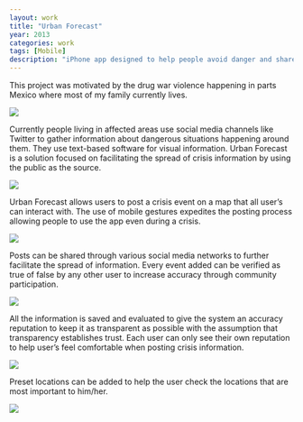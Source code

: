 ```yaml
---
layout: work
title: "Urban Forecast"
year: 2013
categories: work
tags: [Mobile]
description: "iPhone app designed to help people avoid danger and share crisis information"
---
```


This project was motivated by the drug war violence happening in parts Mexico where most of my family currently lives. 

<img class="no-border" src="{{site.site_url}}/img/projects/urban-forecast/mainscreen-1.png">

Currently people living in affected areas use social media channels like Twitter to gather information about dangerous situations happening around them. They use text-based software for visual information. Urban Forecast is a solution focused on facilitating the spread of crisis information by using the public as the source. 

<img class="no-border" src="{{site.site_url}}/img/projects/urban-forecast/mainscreen-trio.png">

Urban Forecast allows users to post a crisis event on a map that all user’s can interact with. The use of mobile gestures expedites the posting process allowing people to use the app even during a crisis. 

<img class="no-border" src="{{site.site_url}}/img/projects/urban-forecast/post-event.png">

Posts can be shared through various social media networks to further facilitate the spread of information. Every event added can be verified as true of false by any other user to increase accuracy through community participation. 

<img class="no-border" src="{{site.site_url}}/img/projects/urban-forecast/reputation.png">

All the information is saved and evaluated to give the system an accuracy reputation to keep it as transparent as possible with the assumption that transparency establishes trust. Each user can only see their own reputation to help user’s feel comfortable when posting crisis information. 

<img class="no-border" src="{{site.site_url}}/img/projects/urban-forecast/preset-location-menu.png">

Preset locations can be added to help the user check the locations that are most important to him/her. 

<img class="no-border" src="{{site.site_url}}/img/projects/urban-forecast/preset-options.png">

